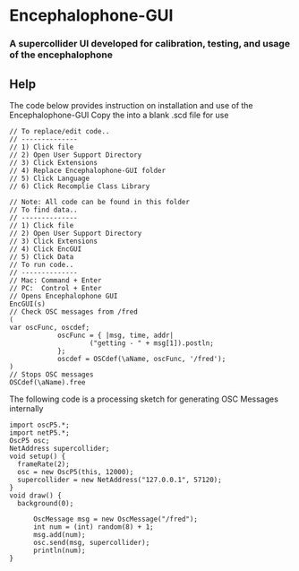 # Encephalophone-GUI

### A supercollider UI developed for calibration, testing, and usage of the encephalophone

## Help


The code below provides instruction on installation and use of the Encephalophone-GUI
Copy the into a blank .scd file for use

```
// To replace/edit code..
// --------------
// 1) Click file
// 2) Open User Support Directory
// 3) Click Extensions
// 4) Replace Encephalophone-GUI folder
// 5) Click Language 
// 6) Click Recomplie Class Library 

// Note: All code can be found in this folder
// To find data..
// --------------
// 1) Click file
// 2) Open User Support Directory
// 3) Click Extensions
// 4) Click EncGUI
// 5) Click Data
// To run code..
// --------------
// Mac: Command + Enter
// PC:  Control + Enter
// Opens Encephalophone GUI
EncGUI(s)
// Check OSC messages from /fred
(
var oscFunc, oscdef;
            oscFunc = { |msg, time, addr|
                    ("getting - " + msg[1]).postln;
            };
            oscdef = OSCdef(\aName, oscFunc, '/fred');
)
// Stops OSC messages
OSCdef(\aName).free
```

The following code is a processing sketch for generating OSC Messages internally 

```
import oscP5.*;
import netP5.*;
OscP5 osc;
NetAddress supercollider;
void setup() {
  frameRate(2);
  osc = new OscP5(this, 12000);
  supercollider = new NetAddress("127.0.0.1", 57120);
}
void draw() {
  background(0);
  
      OscMessage msg = new OscMessage("/fred");
      int num = (int) random(8) + 1;
      msg.add(num);
      osc.send(msg, supercollider);
      println(num);
}
```
